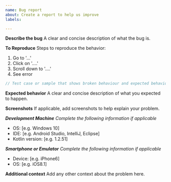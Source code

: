 ```yaml
---
name: Bug report
about: Create a report to help us improve
labels: 

---
```


**Describe the bug**
A clear and concise description of what the bug is.

**To Reproduce**
Steps to reproduce the behavior:
1. Go to '...'
2. Click on '....'
3. Scroll down to '....'
4. See error

```Kotlin
// Test case or sample that shows broken behaviour and expected behaviour
```

**Expected behavior**
A clear and concise description of what you expected to happen.

**Screenshots**
If applicable, add screenshots to help explain your problem.

***Development Machine***
_Complete the following information if applicable_

 - OS: [e.g. Windows 10]
 - IDE: [e.g. Android Studio, IntelliJ, Eclipse]
 - Kotlin version: [e.g. 1.2.51]

***Smartphone or Emulator***
_Complete the following information if applicable_

 - Device: [e.g. iPhone6]
 - OS: [e.g. iOS8.1]

**Additional context**
Add any other context about the problem here.
